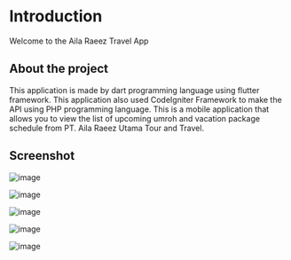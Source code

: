 # Introduction

Welcome to the Aila Raeez Travel App

## About the project

This application is made by dart programming language using flutter framework. This application also used CodeIgniter Framework to make the API using PHP programming language. This is a mobile application that allows you to view the list of upcoming umroh and vacation package schedule from PT. Aila Raeez Utama Tour and Travel.

## Screenshot
![image](https://github.com/user-attachments/assets/b63ff3d3-3dc9-496c-a5d0-6cd95a740126)

![image](https://github.com/user-attachments/assets/42e7611c-0c19-437b-940d-5544ea67fc4f)

![image](https://github.com/user-attachments/assets/c239f8ae-8d0f-4abe-9ef0-98964d0f53b4)

![image](https://github.com/user-attachments/assets/31378f6c-a7c3-4917-811a-6902fe980b4f)

![image](https://github.com/user-attachments/assets/23220e9d-975e-4336-afdb-71d4c13dea72)







